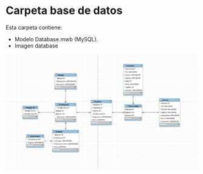 # Carpeta base de datos
Esta carpeta contiene:
* Modelo Database.mwb (MySQL).
* Imagen database

![Modelo base de datos](ModeloBaseDeDatos.png)